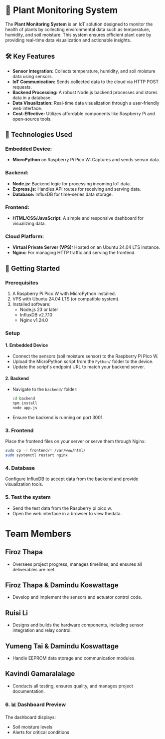# 🌱 Plant Monitoring System

The **Plant Monitoring System** is an IoT solution designed to monitor the health of plants by collecting environmental data such as temperature, humidity, and soil moisture. This system ensures efficient plant care by providing real-time data visualization and actionable insights.

## 🛠️ Key Features

- **Sensor Integration:** Collects temperature, humidity, and soil moisture data using sensors.
- **IoT Communication:** Sends collected data to the cloud via HTTP POST requests.
- **Backend Processing:** A robust Node.js backend processes and stores data in a database.
- **Data Visualization:** Real-time data visualization through a user-friendly web interface.
- **Cost-Effective:** Utilizes affordable components like Raspberry Pi and open-source tools.


## 🔧 Technologies Used

### Embedded Device:
- **MicroPython** on Raspberry Pi Pico W: Captures and sends sensor data.

### Backend:
- **Node.js:** Backend logic for processing incoming IoT data.
- **Express.js:** Handles API routes for receiving and serving data.
- **Database:** InfluxDB for time-series data storage.

### Frontend:
- **HTML/CSS/JavaScript:** A simple and responsive dashboard for visualizing data.

### Cloud Platform:
- **Virtual Private Server (VPS):** Hosted on an Ubuntu 24.04 LTS instance.
- **Nginx:** For managing HTTP traffic and serving the frontend.

## 🚀 Getting Started

### Prerequisites
1. A Raspberry Pi Pico W with MicroPython installed.
2. VPS with Ubuntu 24.04 LTS (or compatible system).
3. Installed software:
   - Node.js 23 or later
   - InfluxDB v2.7.10
   - Nginx v1.24.0

### Setup

#### 1. Embedded Device
- Connect the sensors (soil moisture sensor) to the Raspberry Pi Pico W.
- Upload the MicroPython script from the `Python/` folder to the device.
- Update the script's endpoint URL to match your backend server.

#### 2. Backend
- Navigate to the `backend/` folder:
  ```bash
  cd backend
  npm install
  node app.js

- Ensure the backend is running on port 3001.

### 3. Frontend
Place the frontend files on your server or serve them through Nginx:

```bash
sudo cp -r frontend/* /var/www/html/
sudo systemctl restart nginx
```


### 4. Database

Configure InfluxDB to accept data from the backend and provide visualization tools.


### 5. Test the system

- Send the test data from the Raspberry pi pico w.
- Open the web interface in a browser to view thedata.

# Team Members

## Firoz Thapa
- Oversees project progress, manages timelines, and ensures all deliverables are met.

## Firoz Thapa & Damindu Koswattage
- Develop and implement the sensors and actuator control code.

## Ruisi Li
- Designs and builds the hardware components, including sensor integration and relay control.

## Yumeng Tai & Damindu Koswattage
- Handle EEPROM data storage and communication modules.

## Kavindi Gamaralalage
- Conducts all testing, ensures quality, and manages project documentation.


### 6. 📊 Dashboard Preview

The dashboard displays: 
- Soil moisture levels
- Alerts for critical conditions


 
